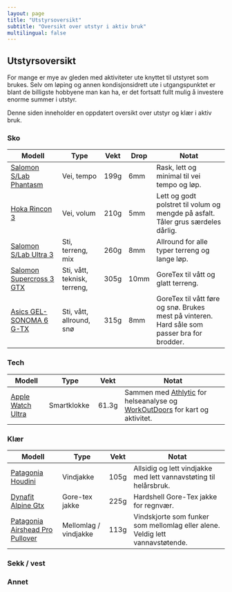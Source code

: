 ```yaml
---
layout: page
title: "Utstyrsoversikt"
subtitle: "Oversikt over utstyr i aktiv bruk"
multilingual: false
---
```


## Utstyrsoversikt

For mange er mye av gleden med aktiviteter ute knyttet til utstyret som brukes.
Selv om løping og annen kondisjonsidrett ute i utgangspunktet er blant de billigste hobbyene man kan ha, er det fortsatt fullt mulig å investere enorme summer i utstyr.

Denne siden inneholder en oppdatert oversikt over utstyr og klær i aktiv bruk.

### Sko

| Modell                                                                                                                                    | Type                         | Vekt | Drop | Notat                                                                                        |
| ----------------------------------------------------------------------------------------------------------------------------------------- | ---------------------------- | ---- | ---- | -------------------------------------------------------------------------------------------- |
| [Salomon S/Lab Phantasm](https://www.salomon.com/en-no/shop-emea/product/s-lab-phantasm.html#color=56262)                                 | Vei, tempo                   | 199g | 6mm  | Rask, lett og minimal til vei tempo og løp.                                                  |
| [Hoka Rincon 3](https://www.hoka.com/en/no/men-road/rincon-3/1119395.html?dwvar_1119395_color=WEGG)                                       | Vei, volum                   | 210g | 5mm  | Lett og godt polstret til volum og mengde på asfalt. Tåler grus særdeles dårlig.             |
| [Salomon S/Lab Ultra 3](https://www.salomon.com/en-no/shop-emea/product/s-lab-ultra-3-li4598.html#color=77134)                            | Sti, terreng, mix            | 260g | 8mm  | Allround for alle typer terreng og lange løp.                                                |
| [Salomon Supercross 3 GTX](https://www.salomon.com/en-no/stories-guides/trail-running/advice-whats-the-right-cross-trail-running-shoe-me) | Sti, vått, teknisk, terreng, | 305g | 10mm | GoreTex til vått og glatt terreng.                                                           |
| [Asics GEL-SONOMA 6 G-TX](https://www.asics.com/us/en-us/gel-sonoma-6-g-tx/p/ANA_1011B048-002.html)                                       | Sti, vått, allround, snø     | 315g | 8mm  | GoreTex til vått føre og snø. Brukes mest på vinteren. Hard såle som passer bra for brodder. |

### Tech

| Modell                                                                                | Type         | Vekt  | Notat                                                                                                                                       |
| ------------------------------------------------------------------------------------- | ------------ | ----- | ------------------------------------------------------------------------------------------------------------------------------------------- |
| [Apple Watch Ultra](https://support.apple.com/kb/SP879?viewlocale=no_NO&locale=no_NO) | Smartklokke  | 61.3g | Sammen med [Athlytic](https://www.athlyticapp.com/) for helseanalyse og [WorkOutDoors](http://www.workoutdoors.net/) for kart og aktivitet. |

### Klær

| Modell                                                                                                                   | Type                  | Vekt | Notat                                                                         |
| ------------------------------------------------------------------------------------------------------------------------ | --------------------- | ---- | ----------------------------------------------------------------------------- |
| [Patagonia Houdini](https://www.patagonia.com/product/mens-houdini-windbreaker-jacket/191743706141.html)                 | Vindjakke             | 105g | Allsidig og lett vindjakke med lett vannavstøting til helårsbruk.             |
| [Dynafit Alpine Gtx](https://www.dynafit.com/alpine-gore-tex-jacket-men-08-0000071468)                                   | Gore-tex jakke        | 225g | Hardshell Gore-Tex jakke for regnvær.                                         |
| [Patagonia Airshead Pro Pullover](https://www.patagonia.com/product/mens-airshed-pro-running-pullover/195699538177.html) | Mellomlag / vindjakke | 113g | Vindskjorte som funker som mellomlag eller alene. Veldig lett vannavstøtende. |

### Sekk / vest

### Annet
